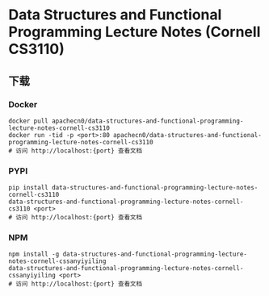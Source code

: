 # Data Structures and Functional Programming Lecture Notes (Cornell CS3110)

## 下载

### Docker

```
docker pull apachecn0/data-structures-and-functional-programming-lecture-notes-cornell-cs3110
docker run -tid -p <port>:80 apachecn0/data-structures-and-functional-programming-lecture-notes-cornell-cs3110
# 访问 http://localhost:{port} 查看文档
```

### PYPI

```
pip install data-structures-and-functional-programming-lecture-notes-cornell-cs3110
data-structures-and-functional-programming-lecture-notes-cornell-cs3110 <port>
# 访问 http://localhost:{port} 查看文档
```

### NPM

```
npm install -g data-structures-and-functional-programming-lecture-notes-cornell-cssanyiyiling
data-structures-and-functional-programming-lecture-notes-cornell-cssanyiyiling <port>
# 访问 http://localhost:{port} 查看文档
```